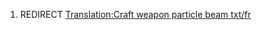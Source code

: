 1.  REDIRECT [Translation:Craft weapon particle beam
    txt/fr](Translation:Craft_weapon_particle_beam_txt/fr "wikilink")